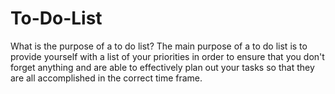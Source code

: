 # To-Do-List
What is the purpose of a to do list? The main purpose of a to do list is to provide yourself with a list of your priorities in order to ensure that you don't forget anything and are able to effectively plan out your tasks so that they are all accomplished in the correct time frame.
